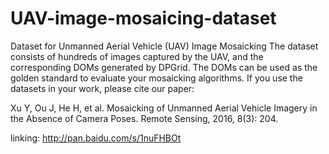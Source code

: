 # UAV-image-mosaicing-dataset
Dataset for Unmanned Aerial Vehicle (UAV) Image Mosaicking
The dataset  consists of hundreds of images captured by the UAV, and the corresponding DOMs generated by DPGrid. 
The DOMs can be used as the golden standard to evaluate your mosaicking algorithms. 
If you use the datasets in your work, please cite our paper:

Xu Y, Ou J, He H, et al. Mosaicking of Unmanned Aerial Vehicle Imagery in the Absence of Camera Poses. Remote Sensing, 2016, 8(3): 204.

linking: http://pan.baidu.com/s/1nuFHBOt
